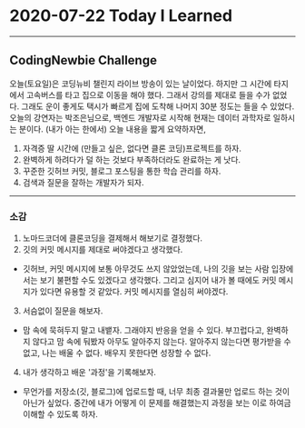 # 2020-07-22 Today I Learned
---
## CodingNewbie Challenge
오늘(토요일)은 코딩뉴비 챌린지 라이브 방송이 있는 날이었다. 하지만 그 시간에 타지에서 고속버스를 타고 집으로 이동을 해야 했다. 그래서 강의를 제대로 들을 수가 없었다. 그래도 운이 좋게도 택시가 빠르게 집에 도착해 나머지 30분 정도는 들을 수 있었다.
오늘의 강연자는 박조은님으로, 백엔드 개발자로 시작해 현재는 데이터 과학자로 일하시는 분이다.
(내가 아는 한에서) 오늘 내용을 짧게 요약하자면,
1. 자격증 딸 시간에 (만들고 싶은, 없다면 클론 코딩)프로젝트를 하자.
2. 완벽하게 하려다가 덜 하는 것보다 부족하더라도 완료하는 게 낫다.
3. 꾸준한 깃허브 커밋, 블로그 포스팅을 통한 학습 관리를 하자.
4. 검색과 질문을 잘하는 개발자가 되자.

---
### 소감
1. 노마드코더에 클론코딩을 결제해서 해보기로 결정했다.
2. 깃의 커밋 메시지를 제대로 써야겠다고 생각했다.
  - 깃허브, 커밋 메시지에 보통 아무것도 쓰지 않았었는데, 나의 깃을 보는 사람 입장에서는 보기 불편할 수도 있겠다고 생각했다. 그리고 심지어 내가 볼 때에도 커밋 메시지가 있다면 유용할 것 같았다. 커밋 메시지를 열심히 써야겠다.
3. 서슴없이 질문을 해보자.
  - 맘 속에 묵혀두지 말고 내뱉자. 그래야지 반응을 얻을 수 있다. 부끄럽다고, 완벽하지 않다고 맘 속에 둬봤자 아무도 알아주지 않는다. 알아주지 않는다면 평가받을 수 없고, 나는 배울 수 없다. 배우지 못한다면 성장할 수 없다.
4. 내가 생각하고 배운 '과정'을 기록해보자.
  - 무언가를 저장소(깃, 블로그)에 업로드할 때, 너무 최종 결과물만 업로드 하는 것이 아닌가 싶었다. 중간에 내가 어떻게 이 문제를 해결했는지 과정을 보는 이로 하여금 이해할 수 있도록 하자.

